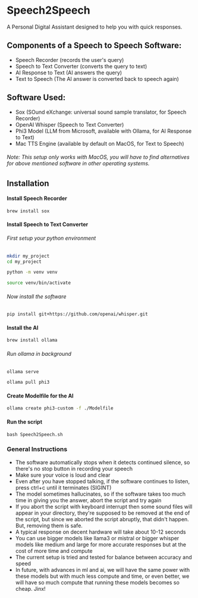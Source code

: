 # Speech2Speech
A Personal Digital Assistant designed to help you with quick responses.

## Components of a Speech to Speech Software:
- Speech Recorder (records the user's query)
- Speech to Text Converter (converts the query to text)
- AI Response to Text (AI answers the query)
- Text to Speech (The AI answer is converted back to speech again)

## Software Used:
- Sox (SOund eXchange: universal sound sample translator, for Speech Recorder)
- OpenAI Whisper (Speech to Text Converter)
- Phi3 Model (LLM from Microsoft, available with Ollama, for AI Response to Text)
- Mac TTS Engine (available by default on MacOS, for Text to Speech)

###### Note: This setup only works with MacOS, you will have to find alternatives for above mentioned software in other operating systems.

## Installation

#### Install Speech Recorder

```bash
brew install sox
```

#### Install Speech to Text Converter

###### First setup your python environment

```bash
mkdir my_project
cd my_project
```

```bash
python -m venv venv
```

```bash
source venv/bin/activate
```
###### Now install the software

```bash
pip install git+https://github.com/openai/whisper.git
```

#### Install the AI

```bash
brew install ollama
```

###### Run ollama in background

```bash
ollama serve
```

```bash
ollama pull phi3
```

#### Create Modelfile for the AI

```bash
ollama create phi3-custom -f ./Modelfile
```

#### Run the script
```
bash Speech2Speech.sh
```

### General Instructions
- The software automatically stops when it detects continued silence, so there's no stop button in recording your speech
- Make sure your voice is loud and clear
- Even after you have stopped talking, if the software continues to listen, press ctrl+c until it terminates (SIGINT)
- The model sometimes hallucinates, so if the software takes too much time in giving you the answer, abort the script and try again
- If you abort the script with keyboard interrupt then some sound files will appear in your directory, they're supposed to be removed at the end of the script, but since we aborted the script abruptly, that didn't happen. But, removing them is safe.
- A typical response on decent hardware will take about 10-12 seconds
- You can use bigger models like llama3 or mistral or bigger whisper models like medium and large for more accurate responses but at the cost of more time and compute
- The current setup is tried and tested for balance between accuracy and speed
- In future, with advances in ml and ai, we will have the same power with these models but with much less compute and time, or even better, we will have so much compute that running these models becomes so cheap. Jinx!
